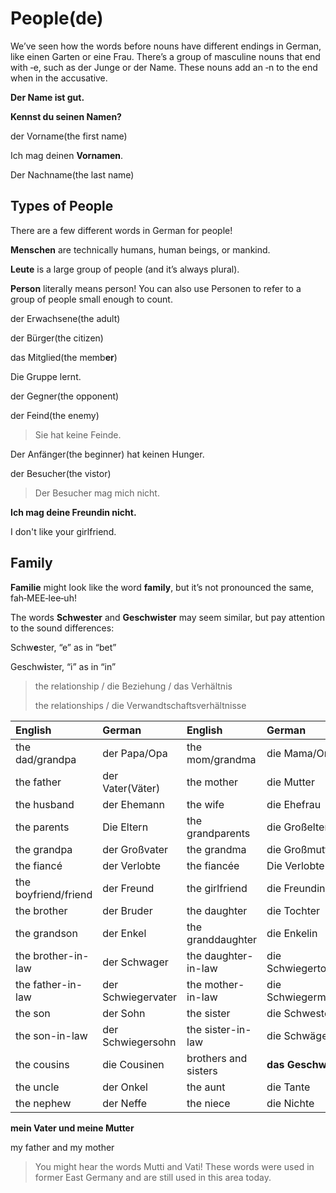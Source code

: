 # People\(de\)

We’ve seen how the words before nouns have different endings in German, like einen Garten or eine Frau. There’s a group of masculine nouns that end with ‑e, such as der Junge or der Name. These nouns add an ‑n to the end when in the accusative.

**Der Name ist gut.**

**Kennst du seinen Namen?**

der Vorname\(the first name\)

Ich mag deinen **Vornamen**.

Der Nachname\(the last name\)

## Types of People

There are a few different words in German for people!

**Menschen** are technically humans, human beings, or mankind.

**Leute** is a large group of people \(and it’s always plural\).

**Person** literally means person! You can also use Personen to refer to a group of people small enough to count.

der Erwachsene\(the adult\)

der Bürger\(the citizen\)

das Mitglied\(the memb**er**\)

Die Gruppe lernt.

der Gegner\(the opponent\)

der Feind\(the enemy\)

> Sie hat keine Feinde.

Der Anfänger\(the beginner\) hat keinen Hunger.

der Besucher\(the vistor\)

> Der Besucher mag mich nicht.

**Ich mag deine Freundin nicht.**

I don't like your girlfriend.

## **Family**

**Familie** might look like the word **family**, but it’s not pronounced the same, fah‑MEE‑lee‑uh!

The words **Schwester** and **Geschwister** may seem similar, but pay attention to the sound differences:

Schw**e**ster, “e” as in “bet”

Geschw**i**ster, “i” as in “in”

> the relationship / die Beziehung / das Verhältnis
>
> the relationships / die Verwandtschaftsverhältnisse

| English | German | English | German |
| :--- | :--- | :--- | :--- |
| the dad/grandpa | der Papa/Opa | the mom/grandma | die Mama/Oma |
| the father | der Vater\(Väter\) | the mother | die Mutter |
| the husband | der Ehemann | the wife | die Ehefrau |
| the parents | Die Eltern | the grandparents | die Großeltern |
| the grandpa | der Großvater | the grandma | die Großmutter |
| the fiancé | der Verlobte | the fiancée | Die Verlobte |
| the boyfriend/friend | der Freund | the girlfriend | die Freundin |
| the brother | der Bruder | the daughter | die Tochter |
| the grandson | der Enkel | the granddaughter | die Enkelin |
| the brother-in-law | der Schwager | the daughter-in-law | die Schwiegertochter |
| the father-in-law | der Schwiegervater | the mother-in-law | die Schwiegermutter |
| the son | der Sohn | the sister | die Schwester |
| the son-in-law | der Schwiegersohn | the sister-in-law | die Schwägerin |
| the cousins | die Cousinen | brothers and sisters | **das Geschwister** |
| the uncle | der Onkel | the aunt | die Tante |
| the nephew | der Neffe | the niece | die Nichte |

**mein Vater und meine Mutter**

my father and my mother

> You might hear the words Mutti and Vati! These words were used in former East Germany and are still used in this area today.

